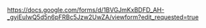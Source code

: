 https://docs.google.com/forms/d/1BVGJmKxBDFD_AH-_gyiEuIwQ5d5n6pFRBc5Jzw2UwZA/viewform?edit_requested=true
